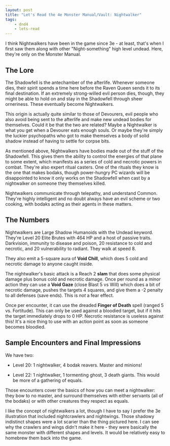 ```yaml
---
layout: post
title: "Let's Read the 4e Monster Manual/Vault: Nightwalker"
tags:
    - dnd4
    - lets-read
---
```


I think Nightwalkers have been in the game since 3e - at least, that's when I
first saw them along with other "Night-something" high level undead. Here,
they're only on the Monster Manual.

## The Lore

The Shadowfell is the antechamber of the afterlife. Whenever someone dies, their
spirit spends a time here before the Raven Queen sends it to its final
destination. If an extremely strong-willed evil person dies, though, they might
be able to hold on and stay in the Shadowfell through sheer orneriness. These
eventually become Nightwalkers.

This origin is actually quite similar to those of Devourers, evil people who
also avoid being sent to the afterlife and make new undead bodies for
themselves. Could it be that the two are related? Maybe a Nightwalker is what
you get when a Devourer eats enough souls. Or maybe they're simply the luckier
psychopaths who got to make themselves a body of solid shadow instead of having
to settle for corpse bits.

As mentioned above, Nightwalkers have bodies made out of the stuff of the
Shadowfell. This gives them the ability to control the energies of that plane to
some extent, which manifests as a series of cold and necrotic powers in combat.
They're also expert ritual casters. One of the rituals they know is the one that
makes bodaks, though power-hungry PC wizards will be disappointed to know it
only works on the Shadowfell when cast by a nightwalker on someone they
themselves killed.

Nightwalkers communicate through telepathy, and understand Common. They're
highly intelligent and no doubt always have an evil scheme or two cooking, with
bodaks acting as their agents in these matters.

## The Numbers

Nightwalkers are Large Shadow Humanoids with the Undead keyword. They're Level
20 Elite Brutes with 464 HP and a host of passive traits. Darkvision, immunity
to disease and poison, 20 resistance to cold and necrotic, and 20 vulnerability
to radiant. They walk at speed 8.

They also emit a 5-square aura of **Void Chill**, which does 5 cold and necrotic
damage to anyone caught inside.

The nightwalker's basic attack is a Reach 2 **slam** that does some physical
damage plus bonus cold and necrotic damage. Once per round as a minor action
they can use a **Void Gaze** (close Blast 5 vs Will) which does a bit of
necrotic damage, pushes the targets 4 squares, and give them a -2 penalty to all
defenses (save ends). This is _not_ a fear effect.

Once per encounter, it can use the dreaded **Finger of Death** spell (ranged 5
vs. Fortitude). This can only be used against a bloodied target, but if it hits
the target immediately drops to 0 HP. Necrotic resistance is useless against
this! It's a nice thing to use with an action point as soon as someone becomes
bloodied.

## Sample Encounters and Final Impressions

We have two:

- Level 20: 1 nightwalker, 4 bodak reavers. Master and minions!

- Level 22: 1 nightwalker, 1 tormenting ghost, 3 death giants. This would be
  more of a gathering of equals.

Those encounters cover the basics of how you can meet a nightwalker: they bow to
no master, and surround themselves with either servants (all of the bodaks) or
with other creatures they respect as equals.

I like the concept of nightwalkers a lot, though I have to say I prefer the 3e
illustration that included nightcrawlers and nightwings. Those shadowy
indistinct shapes were a lot scarier than the thing pictured here. I can see why
the crawlers and wings didn't make it here - they were basically the same
monster with different shapes and levels. It would be relatively easy to
homebrew them back into the game.
